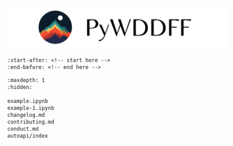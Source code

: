 ![banner](_static/banner-light.png)
```{include} ../README.md
:start-after: <!-- start here -->
:end-before: <!-- end here -->
```

```{toctree}
:maxdepth: 1
:hidden:

example.ipynb
example-1.ipynb
changelog.md
contributing.md
conduct.md
autoapi/index
```